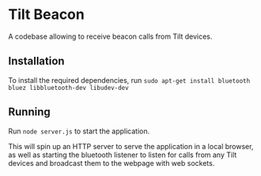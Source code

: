 # Tilt Beacon

A codebase allowing to receive beacon calls from Tilt devices.

## Installation

To install the required dependencies, run `sudo apt-get install bluetooth bluez libbluetooth-dev libudev-dev`

## Running

Run `node server.js` to start the application.

This will spin up an HTTP server to serve the application in a local browser, as well as starting the bluetooth
listener to listen for calls from any Tilt devices and broadcast them to the webpage with web sockets.